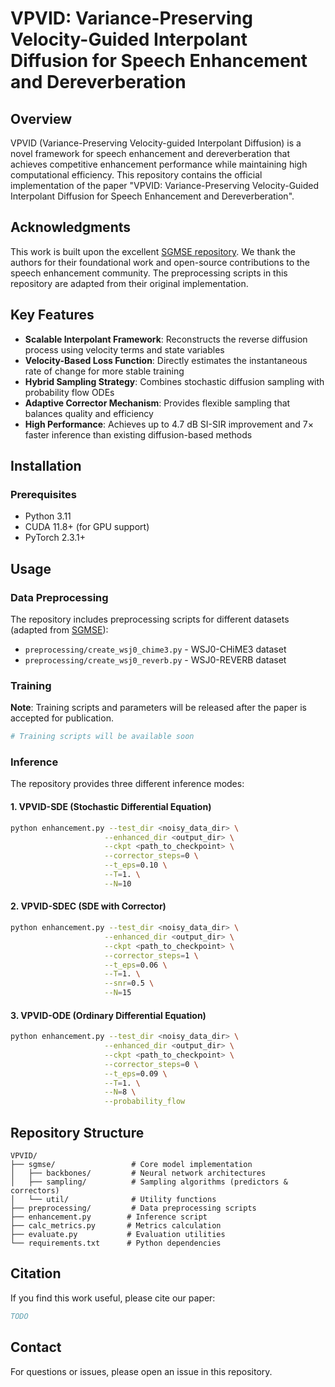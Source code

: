 # VPVID: Variance-Preserving Velocity-Guided Interpolant Diffusion for Speech Enhancement and Dereverberation

## Overview

VPVID (Variance-Preserving Velocity-guided Interpolant Diffusion) is a novel framework for speech enhancement and dereverberation that achieves competitive enhancement performance while maintaining high computational efficiency. This repository contains the official implementation of the paper "VPVID: Variance-Preserving Velocity-Guided Interpolant Diffusion for Speech Enhancement and Dereverberation".

## Acknowledgments

This work is built upon the excellent [SGMSE repository](https://github.com/sp-uhh/sgmse). We thank the authors for their foundational work and open-source contributions to the speech enhancement community. The preprocessing scripts in this repository are adapted from their original implementation.

## Key Features

- **Scalable Interpolant Framework**: Reconstructs the reverse diffusion process using velocity terms and state variables
- **Velocity-Based Loss Function**: Directly estimates the instantaneous rate of change for more stable training
- **Hybrid Sampling Strategy**: Combines stochastic diffusion sampling with probability flow ODEs
- **Adaptive Corrector Mechanism**: Provides flexible sampling that balances quality and efficiency
- **High Performance**: Achieves up to 4.7 dB SI-SIR improvement and 7× faster inference than existing diffusion-based methods

## Installation

### Prerequisites

- Python 3.11
- CUDA 11.8+ (for GPU support)
- PyTorch 2.3.1+

## Usage

### Data Preprocessing

The repository includes preprocessing scripts for different datasets (adapted from [SGMSE](https://github.com/sp-uhh/sgmse)):

- `preprocessing/create_wsj0_chime3.py` - WSJ0-CHiME3 dataset
- `preprocessing/create_wsj0_reverb.py` - WSJ0-REVERB dataset

### Training

**Note**: Training scripts and parameters will be released after the paper is accepted for publication.

```bash
# Training scripts will be available soon
```

### Inference

The repository provides three different inference modes:

#### 1. VPVID-SDE (Stochastic Differential Equation)
```bash
python enhancement.py --test_dir <noisy_data_dir> \
                     --enhanced_dir <output_dir> \
                     --ckpt <path_to_checkpoint> \
                     --corrector_steps=0 \
                     --t_eps=0.10 \
                     --T=1. \
                     --N=10
```

#### 2. VPVID-SDEC (SDE with Corrector)
```bash
python enhancement.py --test_dir <noisy_data_dir> \
                     --enhanced_dir <output_dir> \
                     --ckpt <path_to_checkpoint> \
                     --corrector_steps=1 \
                     --t_eps=0.06 \
                     --T=1. \
                     --snr=0.5 \
                     --N=15
```

#### 3. VPVID-ODE (Ordinary Differential Equation)
```bash
python enhancement.py --test_dir <noisy_data_dir> \
                     --enhanced_dir <output_dir> \
                     --ckpt <path_to_checkpoint> \
                     --corrector_steps=0 \
                     --t_eps=0.09 \
                     --T=1. \
                     --N=8 \
                     --probability_flow
```


## Repository Structure

```
VPVID/
├── sgmse/                 # Core model implementation
│   ├── backbones/         # Neural network architectures
│   ├── sampling/          # Sampling algorithms (predictors & correctors)
│   └── util/              # Utility functions
├── preprocessing/         # Data preprocessing scripts
├── enhancement.py        # Inference script
├── calc_metrics.py       # Metrics calculation
├── evaluate.py           # Evaluation utilities
└── requirements.txt      # Python dependencies
```

## Citation

If you find this work useful, please cite our paper:

```bibtex
TODO
```

## Contact

For questions or issues, please open an issue in this repository.